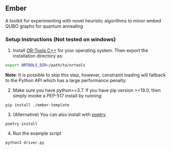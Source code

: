 ## Ember
A toolkit for experimenting with novel heuristic algorithms to minor embed QUBO graphs for quantum annealing

### Setup Instructions (Not tested on windows)

1. Install [OR-Tools C++](https://developers.google.com/optimization/install/cpp) for your operating system. Then export the installation directory as:

```bash
export ORTOOLS_DIR=/path/to/ortools
```

**Note**: It is possible to skip this step, however, constraint loading will fallback to the Python API which has a large performance penalty.

2. Make sure you have python>=3.7. If you have pip version >=19.0, then simply invoke a PEP-517 install by running:

```
pip install ./ember-template
```

3. (Alternative) You can also install with [poetry](https://python-poetry.org/).

```
poetry install
```

4. Run the example script

```
python3 driver.py
```
